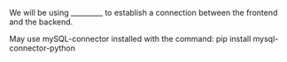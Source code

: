 We will be using _________ to establish a connection between the frontend and the backend.
 
May use mySQL-connector
installed with the command: pip install mysql-connector-python 

